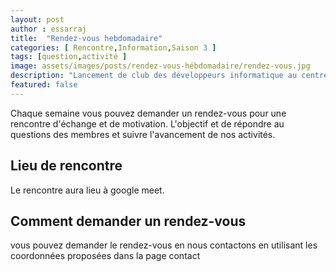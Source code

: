 ```yaml
---
layout: post
author : essarraj
title:  "Rendez-vous hebdomadaire"
categories: [ Rencontre,Information,Saison 3 ]
tags: [question,activité ]
image: assets/images/posts/rendez-vous-hébdomadaire/rendez-vous.jpg
description: "Lancement de club des développeurs informatique au centre solidaire digital SoliCode à Tanger"
featured: false
---
```


Chaque semaine vous pouvez demander un rendez-vous pour une rencontre d'échange et de motivation. L'objectif et de répondre au questions des membres et suivre l'avancement de nos activités.

## Lieu de rencontre

Le rencontre aura lieu à google meet.

## Comment demander un rendez-vous 

vous pouvez demander le rendez-vous en nous contactons en utilisant les coordonnées proposées dans la page contact
